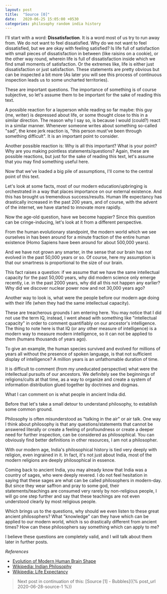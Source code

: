 ```yaml
---
layout: post
title:  "Source [0]"
date:   2020-06-25 15:05:00 +0530
categories: philosophy random india history
---
```


I'll start with a word: **Dissatisfaction**. It is a word most of us try to run away from. We do not want to feel dissatisfied. Why do we not want to feel dissatisfied, but we are okay with feeling satisfied?
Is life full of satisfaction with small pieces of dissatisfaction in between (like raisins on a cookie), or the other way round, wherein life is full of dissatisfaction inside which we find small moments of satisfaction. Or the extremes like, life is either just dissatisfaction or just satisfaction.
These statements are pretty obvious but can be inspected a bit more (As later you will see this process of continuous inspection leads us to some uncharted territories).


These are important questions. The importance of something is of course subjective, so let's assume them to be important for the sake of reading this text.

A possible reaction for a layperson while reading so far maybe: this guy (me, writer) is depressed about life, or some thought close to this in a similar direction.
The reason why I say so, is because I would (could?) react in a similar manner. Whenever someone writes about something so-called "sad", the knee jerk reaction is, "this person must've been through something difficult". It is an important point to consider.

Another possible reaction is: Why is all this important? What is your point? Why are you making pointless statements/questions?
Again, these are possible reactions, but just for the sake of reading this text, let's assume that you may find something useful here.

Now that we've loaded a big pile of assumptions, I'll come to the central point of this text.

Let's look at some facts, most of our modern education/upbringing is orchestrated in a way that places importance on our external existence. And this has brought us tremendous success/results. Human life expectancy has drastically increased in the past 200 years, and of course, with the advent of the internet, we have started to innovate more rapidly.

Now the age-old question, have we become happier? Since this question can be cringe-inducing, let's look at it from a different perspective.

From the human evolutionary standpoint, the modern world which we see ourselves in has been around for a minute fraction of the entire human existence (Homo Sapiens have been around for about 500,000 years).

And we have not grown any smarter, in the sense that our brain has not evolved in the past 50,000 years or so. Of course, here my assumption is that our smartness is proportional to the size of our brain.

This fact raises a question: if we assume that we have the same intellectual capacity for the past 50,000 years, why did modern science only emerge recently, i.e. in the past 2000 years, why did all this not happen any earlier? Why did we discover nuclear power now and not 30,000 years ago?

Another way to look is, what were the people before our modern age doing with their life (when they had the same intellectual capacity).

These are treacherous grounds I am entering here. You may notice that I did not use the term IQ, instead, I went ahead with something like "intellectual capacity" in order to comment quantifiably on our ancestor's intelligence. The thing to note here is that IQ (or any other measure of intelligence) is a modern way to measure modern intelligence, so it can not be applied to them (humans thousands of years ago).

To give an example, the human species survived and evolved for millions of years all without the presence of spoken language, is that not sufficient display of intelligence? A million years is an unfathomable duration of time.

It is difficult to comment (from my uneducated perspective) what were the intellectual pursuits of our ancestors. We definitely see the beginnings of religions/cults at that time, as a way to organize and create a system of information distribution glued together by doctrines and dogmas.

What I can comment on is what people in ancient India did.

Before that let's take a small detour to understand philosophy, to establish some common ground.

Philosophy is often misunderstood as "talking in the air" or air talk. One way I think about philosophy is that any questions/statements that cannot be answered literally or create a feeling of profoundness or create a deeper need for further inspection, can be considered as philosophical. You can obviously find better definitions in other resources, I am not a philosopher.

With our modern age, India's philosophical history is tied very deeply with religion, even ingrained in it. In fact, it's not just about India, most of the modern religions are deeply philosophical in essence.

Coming back to ancient India, you may already know that India was a country of sages, who were deeply revered. I do not feel hesitation in saying that these sages are what can be called philosophers in modern-day. But since they wear saffron and pray to some god, their statements/teachings are consumed very rarely by non-religious people, I will go one step further and say that these teachings are not even understood clearly by most religious people.

Which brings us to the questions, why should we even listen to these great ancient philosophers? What "knowledge" can they have which can be applied to our modern world, which is so drastically different from ancient times? How can these philosophers say something which can apply to me?

I believe these questions are completely valid, and I will talk about them later in further posts.

*References*
* [Evolution of Modern Human Brain Shape](https://advances.sciencemag.org/content/4/1/eaao5961#:~:text=Our%20data%20show%20that%2C%20300%2C000,100%2C000%20and%2035%2C000%20years%20ago.)
* [Wikipedia: Indian Philosophy](https://en.wikipedia.org/wiki/Indian_philosophy)
* [Wikipedia: Life Expectancy](https://en.wikipedia.org/wiki/Life_expectancy)

> Next post in continuation of this: [Source [1] - Bubbles]({% post_url 2020-06-28-source-1 %})
